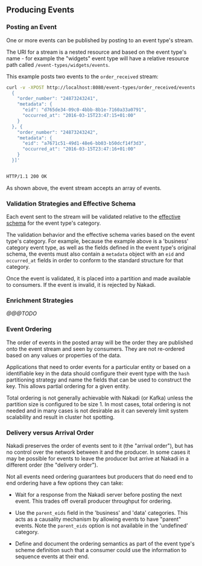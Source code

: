 
## Producing Events

### Posting an Event

One or more events can be published by posting to an event type's stream. 

The URI for a stream is a nested resource and based on the event type's name - for example the "widgets" event type will have a relative resource path called `/event-types/widgets/events`.

This example posts two events to the `order_received` stream:

```sh
curl -v -XPOST http://localhost:8080/event-types/order_received/events -d '[
  {
    "order_number": "24873243241",
    "metadata": {
      "eid": "d765de34-09c0-4bbb-8b1e-7160a33a0791",
      "occurred_at": "2016-03-15T23:47:15+01:00"
    }
  }, {
    "order_number": "24873243242",
    "metadata": {
      "eid": "a7671c51-49d1-48e6-bb03-b50dcf14f3d3",
      "occurred_at": "2016-03-15T23:47:16+01:00"
    }
  }]'


HTTP/1.1 200 OK  
```

As shown above, the event stream accepts an array of events. 

### Validation Strategies and Effective Schema

Each event sent to the stream will be validated relative to the [effective schema](./event-types.html#effective-schema) for the event type's category. 

The validation behavior and the effective schema varies based on the event type's category. For example, because the example above is a 'business' category event type, as well as the fields defined in the event type's original schema, the events must also contain a `metadata` object with an `eid` and `occurred_at` fields in order to conform to the standard structure for that category.

Once the event is validated, it is placed into a partition and made available 
to consumers. If the event is invalid, it is rejected by Nakadi.

### Enrichment Strategies

_@@@TODO_

### Event Ordering

The order of events in the posted array will be the order they are 
published onto the event stream and seen by consumers. They are not re-ordered 
based on any values or properties of the data. 

Applications that need to order events for a particular entity or based on a identifiable key in the data should configure their event type with the `hash` partitioning strategy and name the fields that can be used to construct the key. This allows partial ordering for a given entity.

Total ordering is not generally achievable with Nakadi (or Kafka) unless the partition size is configured to be size 1. In most cases, total ordering is not needed and in many cases is not desirable as it can severely limit system scalability and result in cluster hot spotting.

### Delivery versus Arrival Order

Nakadi preserves the order of events sent to it (the "arrival order"), but has 
no control over the network between it and the producer. In some cases it 
may be possible for events to leave the producer but arrive at Nakadi in a 
different order (the "delivery order"). 

Not all events need ordering guarantees but producers that do need end to end 
ordering have a few options they can take:

- Wait for a response from the Nakadi server before posting the next event. This trades off overall producer throughput for ordering.
 
- Use the `parent_eids` field in the 'business' and 'data' categories. This acts as a causality mechanism  by allowing events to have "parent" events. Note the `parent_eids` option is not available in the 'undefined' category. 

- Define and document the ordering semantics as part of the event type's scheme definition such that a consumer could use the information to sequence events at their end.
